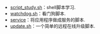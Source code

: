 * [script_study.sh](https://github.com/Tianer1123/c_tools/blob/master/scripts/script_study.sh)：shell脚本学习.
* [watchdog.sh](https://github.com/Tianer1123/c_tools/blob/master/scripts/watchdog.sh)：看门狗脚本.
* [service](https://github.com/Tianer1123/c_tools/blob/master/scripts/service)：将应用程序做成服务的脚本.
* [update.sh](https://github.com/Tianer1123/c_tools/blob/master/scripts/update.sh)：一个简单的远程在线升级脚本.
